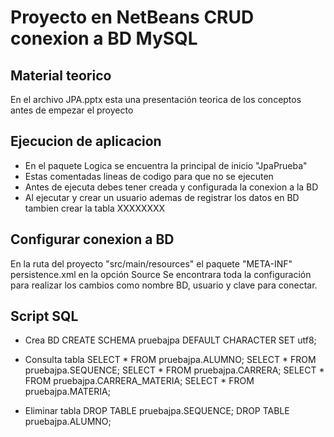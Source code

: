 # Proyecto en NetBeans CRUD conexion a BD MySQL

## Material teorico
En el archivo JPA.pptx esta una presentación teorica de los conceptos antes de empezar el proyecto

## Ejecucion de aplicacion
- En el paquete Logica se encuentra la principal de inicio "JpaPrueba"
- Estas comentadas lineas de codigo para que no se ejecuten
- Antes de ejecuta debes tener creada y configurada la conexion a la BD
- Al ejecutar y crear un usuario ademas de registrar los datos en BD tambien crear la tabla XXXXXXXX

## Configurar conexion a BD
En la ruta del proyecto "src/main/resources" el paquete "META-INF" persistence.xml en la opción Source 
Se encontrara toda la configuración para realizar los cambios como nombre BD, usuario y clave para conectar.

## Script SQL
- Crea BD
CREATE SCHEMA pruebajpa DEFAULT CHARACTER SET utf8;

- Consulta tabla
SELECT * FROM pruebajpa.ALUMNO;
SELECT * FROM pruebajpa.SEQUENCE;
SELECT * FROM pruebajpa.CARRERA;
SELECT * FROM pruebajpa.CARRERA_MATERIA;
SELECT * FROM pruebajpa.MATERIA;

- Eliminar tabla
DROP TABLE pruebajpa.SEQUENCE;
DROP TABLE pruebajpa.ALUMNO;